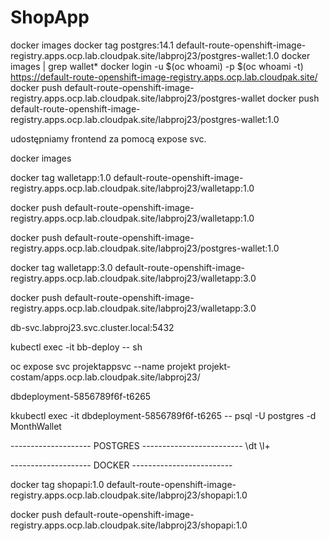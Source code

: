 # ShopApp

docker images
docker tag postgres:14.1 default-route-openshift-image-registry.apps.ocp.lab.cloudpak.site/labproj23/postgres-wallet:1.0
docker images | grep wallet*
docker login -u $(oc whoami) -p $(oc whoami -t) https://default-route-openshift-image-registry.apps.ocp.lab.cloudpak.site/
docker push default-route-openshift-image-registry.apps.ocp.lab.cloudpak.site/labproj23/postgres-wallet
docker push default-route-openshift-image-registry.apps.ocp.lab.cloudpak.site/labproj23/postgres-wallet:1.0


udostępniamy frontend za pomocą expose svc.



docker images


docker tag walletapp:1.0 default-route-openshift-image-registry.apps.ocp.lab.cloudpak.site/labproj23/walletapp:1.0



docker push default-route-openshift-image-registry.apps.ocp.lab.cloudpak.site/labproj23/walletapp:1.0

docker push default-route-openshift-image-registry.apps.ocp.lab.cloudpak.site/labproj23/postgres-wallet:1.0




docker tag walletapp:3.0 default-route-openshift-image-registry.apps.ocp.lab.cloudpak.site/labproj23/walletapp:3.0

docker push default-route-openshift-image-registry.apps.ocp.lab.cloudpak.site/labproj23/walletapp:3.0


db-svc.labproj23.svc.cluster.local:5432

kubectl exec -it bb-deploy -- sh



oc expose svc projektappsvc --name projekt
projekt-costam/apps.ocp.lab.cloudpak.site/labproj23/


dbdeployment-5856789f6f-t6265



kkubectl exec -it dbdeployment-5856789f6f-t6265 -- psql -U postgres -d MonthWallet


-------------------- POSTGRES -------------------------
\dt
\l+



-------------------- DOCKER -------------------------


docker tag shopapi:1.0 default-route-openshift-image-registry.apps.ocp.lab.cloudpak.site/labproj23/shopapi:1.0

docker push default-route-openshift-image-registry.apps.ocp.lab.cloudpak.site/labproj23/shopapi:1.0
